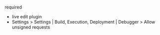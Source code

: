 required
- live edit plugin
- Settings > Settings | Build, Execution, Deployment | Debugger > Allow unsigned requests
